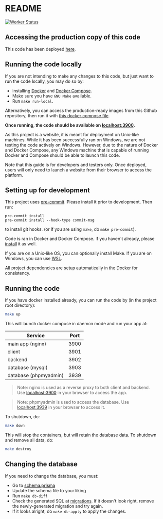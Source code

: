 # README

[![Worker Status](https://github.com/unsw-cse-comp99-3900-24t1/capstone-project-3900w18bbrainwavebuilders/actions/workflows/worker-status.yml/badge.svg)](https://github.com/unsw-cse-comp99-3900-24t1/capstone-project-3900w18bbrainwavebuilders/actions/workflows/worker-status.yml)

## Accessing the production copy of this code

This code has been deployed [here](https://brainwaves.yyjlincoln.app).

## Running the code locally

If you are not intending to make any changes to this code, but just want to run the code locally, you may do so by:

-   Installing [Docker](https://www.docker.com/) and [Docker Compose](https://docs.docker.com/compose/install/).
-   Make sure you have `GNU Make` available.
-   Run `make run-local`.

Alternatively, you can access the production-ready images from this Github repository, then run it with [this docker compose file](/docker-compose.deploy.yaml).

**Once running, the code should be available on [localhost:3900](http://localhost:3900).**

As this project is a website, it is meant for deployment on Unix-like machines. While it has been successfully ran on Windows, we are not testing the code actively on Windows. However, due to the nature of Docker and Docker Compose, any Windows machine that is capable of running Docker and Compose should be able to launch this code.

Note that this guide is for developers and testers only. Once deployed, users will only need to launch a website from their browser to access the platform.

## Setting up for development

This project uses [pre-commit](https://pre-commit.com/#install). Please install it prior to development. Then run:

```shell
pre-commit install
pre-commit install --hook-type commit-msg
```

to install git hooks. (or if you are using `make`, do `make pre-commit`).

Code is ran in Docker and Docker Compose. If you haven't already, please [install](https://docs.docker.com/compose/install/) it as well.

If you are on a Unix-like OS, you can optionally install Make. If you are on Windows, you can use [WSL](https://docs.microsoft.com/en-us/windows/wsl/).

All project dependencies are setup automatically in the Docker for consistency.

## Running the code

If you have docker installed already, you can run the code by (in the project root directory):

```sh
make up
```

This will launch docker compose in daemon mode and run your app at:

| Service               | Port |
| --------------------- | ---- |
| main app (nginx)      | 3900 |
| client                | 3901 |
| backend               | 3902 |
| database (mysql)      | 3903 |
| database (phpmyadmin) | 3939 |

> Note: nginx is used as a reverse proxy to both client and backend. Use [localhost:3900](http://localhost:3900) in your browser to access the app.

> Note: phpmyadmin is used to access the database. Use [localhost:3939](http://localhost:3939) in your browser to access it.

To shutdown, do:

```sh
make down
```

This will stop the containers, but will retain the database data. To shutdown and remove all data, do:

```sh
make destroy
```

## Changing the database

If you need to change the database, you must:

-   Go to [schema.prisma](server/prisma/schema.prisma)
-   Update the schema file to your liking
-   Run `make db-diff`
-   Check the generated SQL at [migrations](server/prisma/migrations/). If it doesn't look right, remove the newly-generated migration and try again.
-   If it looks alright, do `make db-apply` to apply the changes.
